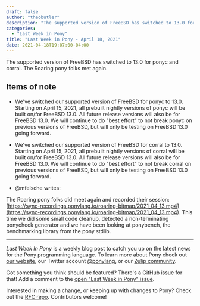 ```yaml
---
draft: false
author: "theobutler"
description: "The supported version of FreeBSD has switched to 13.0 for ponyc and corral. The Roaring pony folks met again."
categories:
  - "Last Week in Pony"
title: "Last Week in Pony - April 18, 2021"
date: 2021-04-18T19:07:00-04:00
---
```


The supported version of FreeBSD has switched to 13.0 for ponyc and corral. The Roaring pony folks met again.
<!--more-->

## Items of note

- We've switched our supported version of FreeBSD for ponyc to 13.0. Starting on April 15, 2021, all prebuilt nightly versions of ponyc will be built on/for FreeBSD 13.0. All future release versions will also be for FreeBSD 13.0. We will continue to do "best effort" to not break ponyc on previous versions of FreeBSD, but will only be testing on FreeBSD 13.0 going forward.

- We've switched our supported version of FreeBSD for corral to 13.0. Starting on April 15, 2021, all prebuilt nightly versions of corral will be built on/for FreeBSD 13.0. All future release versions will also be for FreeBSD 13.0. We will continue to do "best effort" to not break corral on previous versions of FreeBSD, but will only be testing on FreeBSD 13.0 going forward.

- @mfelsche writes:

The Roaring pony folks did meet again and recorded their session: [https://sync-recordings.ponylang.io/roaring-bitmap/2021_04_13.mp4](https://sync-recordings.ponylang.io/roaring-bitmap/2021_04_13.mp4). This time we did some small code cleanup, detected a non-terminating ponycheck generator and we have been looking at ponybench, the benchmarking library from the pony stdlib.

---

_Last Week In Pony_ is a weekly blog post to catch you up on the latest news for the Pony programming language. To learn more about Pony check out [our website](https://ponylang.io), our Twitter account [@ponylang](https://twitter.com/ponylang), or our [Zulip community](https://ponylang.zulipchat.com).

Got something you think should be featured? There's a GitHub issue for that! Add a comment to the [open "Last Week in Pony" issue](https://github.com/ponylang/ponylang.github.io/issues?q=is%3Aissue+is%3Aopen+label%3Alast-week-in-pony).

Interested in making a change, or keeping up with changes to Pony? Check out the [RFC repo](https://github.com/ponylang/rfcs). Contributors welcome!
